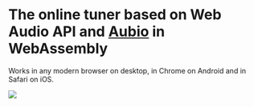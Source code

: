 # The online tuner based on Web Audio API and [Aubio](https://aubio.org/) in WebAssembly

Works in any modern browser on desktop, in Chrome on Android and in Safari on iOS.

![](screen.png)
